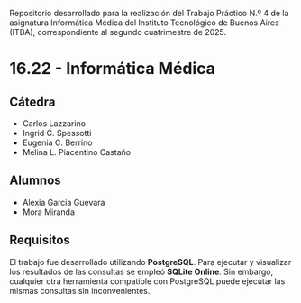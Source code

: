 Repositorio desarrollado para la realización del Trabajo Práctico N.º 4 de la asignatura Informática Médica del Instituto Tecnológico de Buenos Aires (ITBA), correspondiente al segundo cuatrimestre de 2025.
# 16.22 - Informática Médica
## Cátedra
- Carlos Lazzarino 
- Ingrid C. Spessotti
- Eugenia C. Berrino
- Melina L. Piacentino Castaño
## Alumnos
- Alexia Garcia Guevara
- Mora Miranda

## Requisitos
El trabajo fue desarrollado utilizando **PostgreSQL**. Para ejecutar y visualizar los resultados de las consultas se empleó **SQLite Online**. Sin embargo, cualquier otra herramienta compatible con PostgreSQL puede ejecutar las mismas consultas sin inconvenientes.

